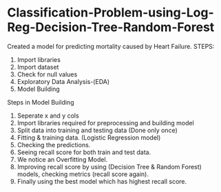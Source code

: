 # Classification-Problem-using-Log-Reg-Decision-Tree-Random-Forest
Created a model for predicting mortality caused by Heart Failure.
STEPS:
1. Import libraries
2. Import dataset
3. Check for null values
4. Exploratory Data Analysis-(EDA)
5. Model Building

Steps in Model Building
1. Seperate x and y cols
2. Import libraries required for preprocessing and building model
3. Split data into training and testing data (Done only once)
4. Fitting & training data.  (Logistic Regression model)
5. Checking the predictions.
6. Seeing recall score for both train and test data.
7. We notice an Overfitting Model.
8. Improving recall score by using (Decision Tree & Random Forest) models, checking metrics (recall score again).
8. Finally using the best model which has highest recall score.
